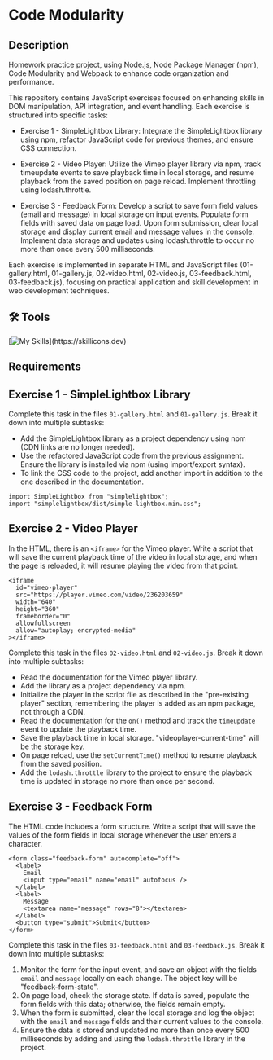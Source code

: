 # Code Modularity 

## Description 
Homework practice project, using Node.js, Node Package Manager (npm), Code Modularity and Webpack to enhance code organization and performance.

This repository contains JavaScript exercises focused on enhancing skills in DOM manipulation, API integration, and event handling. Each exercise is structured into specific tasks:

- Exercise 1 - SimpleLightbox Library:
Integrate the SimpleLightbox library using npm, refactor JavaScript code for previous themes, and ensure CSS connection.

- Exercise 2 - Video Player:
Utilize the Vimeo player library via npm, track timeupdate events to save playback time in local storage, and resume playback from the saved position on page reload. Implement throttling using lodash.throttle.

- Exercise 3 - Feedback Form:
Develop a script to save form field values (email and message) in local storage on input events. Populate form fields with saved data on page load. Upon form submission, clear local storage and display current email and message values in the console. Implement data storage and updates using lodash.throttle to occur no more than once every 500 milliseconds.

Each exercise is implemented in separate HTML and JavaScript files (01-gallery.html, 01-gallery.js, 02-video.html, 02-video.js, 03-feedback.html, 03-feedback.js), focusing on practical application and skill development in web development techniques.

## 🛠 Tools 
[![My Skills](https://skillicons.dev/icons?i=nodejs,npm,webpack,js,html,css,)](https://skillicons.dev)

## Requirements

## Exercise 1 - SimpleLightbox Library
Complete this task in the files `01-gallery.html` and `01-gallery.js`. Break it down into multiple subtasks:

- Add the SimpleLightbox library as a project dependency using npm (CDN links are no longer needed).
- Use the refactored JavaScript code from the previous assignment. Ensure the library is installed via npm (using import/export syntax).
- To link the CSS code to the project, add another import in addition to the one described in the documentation.

```
import SimpleLightbox from "simplelightbox";
import "simplelightbox/dist/simple-lightbox.min.css";
```

## Exercise 2 - Video Player

In the HTML, there is an `<iframe>` for the Vimeo player. Write a script that will save the current playback time of the video in local storage, and when the page is reloaded, it will resume playing the video from that point.

```
<iframe
  id="vimeo-player"
  src="https://player.vimeo.com/video/236203659"
  width="640"
  height="360"
  frameborder="0"
  allowfullscreen
  allow="autoplay; encrypted-media"
></iframe>
```

Complete this task in the files `02-video.html` and `02-video.js`. Break it down into multiple subtasks:

- Read the documentation for the Vimeo player library.
- Add the library as a project dependency via npm.
- Initialize the player in the script file as described in the "pre-existing player" section, remembering the player is added as an npm package, not through a CDN.
- Read the documentation for the `on()` method and track the `timeupdate` event to update the playback time.
- Save the playback time in local storage. "videoplayer-current-time" will be the storage key.
- On page reload, use the `setCurrentTime()` method to resume playback from the saved position.
- Add the `lodash.throttle` library to the project to ensure the playback time is updated in storage no more than once per second.


## Exercise 3 - Feedback Form

The HTML code includes a form structure. Write a script that will save the values of the form fields in local storage whenever the user enters a character.

```
<form class="feedback-form" autocomplete="off">
  <label>
    Email
    <input type="email" name="email" autofocus />
  </label>
  <label>
    Message
    <textarea name="message" rows="8"></textarea>
  </label>
  <button type="submit">Submit</button>
</form>
```

Complete this task in the files `03-feedback.html` and `03-feedback.js`. Break it down into multiple subtasks:

1. Monitor the form for the input event, and save an object with the fields `email` and `message` locally on each change. The object key will be "feedback-form-state".
2. On page load, check the storage state. If data is saved, populate the form fields with this data; otherwise, the fields remain empty.
3. When the form is submitted, clear the local storage and log the object with the `email` and `message` fields and their current values to the console.
4. Ensure the data is stored and updated no more than once every 500 milliseconds by adding and using the `lodash.throttle` library in the project.


